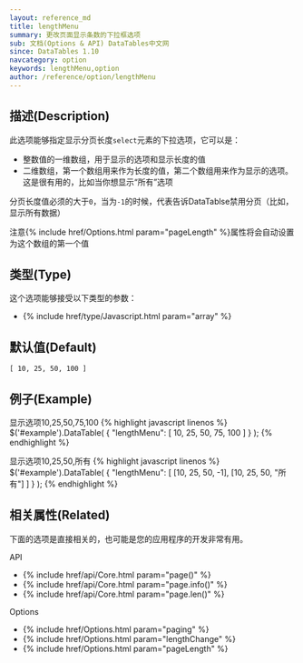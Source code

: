 ```yaml
---
layout: reference_md
title: lengthMenu
summary: 更改页面显示条数的下拉框选项
sub: 文档(Options & API) DataTables中文网
since: DataTables 1.10
navcategory: option
keywords: lengthMenu,option
author: /reference/option/lengthMenu
---
```


## 描述(Description)
此选项能够指定显示分页长度`select`元素的下拉选项，它可以是：

- 整数值的一维数组，用于显示的选项和显示长度的值
- 二维数组，第一个数组用来作为长度的值，第二个数组用来作为显示的选项。这是很有用的，比如当你想显示“所有”选项

分页长度值必须的大于`0`，当为`-1`的时候，代表告诉DataTablse禁用分页（比如，显示所有数据）

注意{% include href/Options.html param="pageLength" %}属性将会自动设置为这个数组的第一个值


## 类型(Type)
这个选项能够接受以下类型的参数：

- {% include href/type/Javascript.html param="array" %}

## 默认值(Default)
`[ 10, 25, 50, 100 ]`


## 例子(Example)

显示选项10,25,50,75,100
{% highlight javascript linenos %}
$('#example').DataTable( {
  "lengthMenu": [ 10, 25, 50, 75, 100 ]
} );
{% endhighlight %}


显示选项10,25,50,所有
{% highlight javascript linenos %}
$('#example').DataTable( {
  "lengthMenu": [ [10, 25, 50, -1], [10, 25, 50, "所有"] ]
} );
{% endhighlight %}


## 相关属性(Related)
下面的选项是直接相关的，也可能是您的应用程序的开发非常有用。

API

- {% include href/api/Core.html param="page()" %}
- {% include href/api/Core.html param="page.info()" %}
- {% include href/api/Core.html param="page.len()" %}

Options

- {% include href/Options.html param="paging" %}
- {% include href/Options.html param="lengthChange" %}
- {% include href/Options.html param="pageLength" %}

